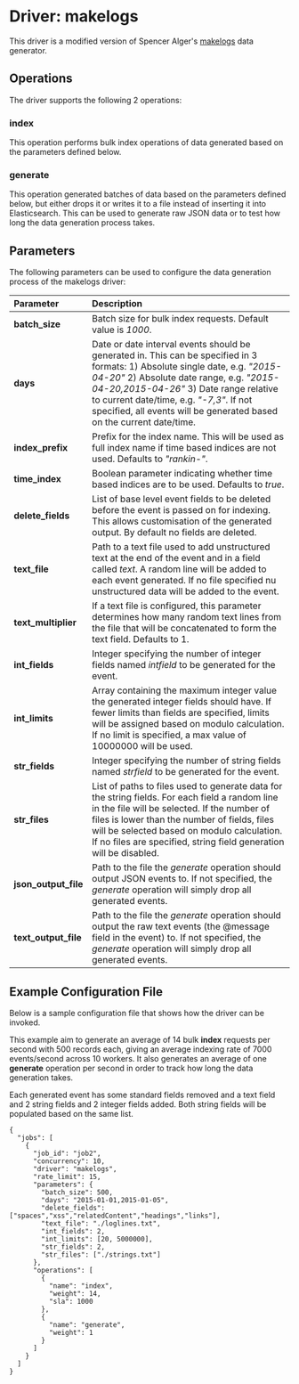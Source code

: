 # Driver: makelogs
This driver is a modified version of Spencer Alger's [makelogs](https://github.com/spalger/makelogs) data generator.

## Operations
The driver supports the following 2 operations:

### index
This operation performs bulk index operations of data generated based on the parameters defined below.

### generate
This operation generated batches of data based on the parameters defined below, but either drops it or writes it to a file instead of inserting it into Elasticsearch. This can be used to generate raw JSON data or to test how long the data generation process takes.

## Parameters
The following parameters can be used to configure the data generation process of the makelogs driver:

Parameter | Description
:------------ | :------------
**batch_size** | Batch size for bulk index requests. Default value is *1000*.
**days** | Date or date interval events should be generated in. This can be specified in 3 formats: 1) Absolute single date, e.g. *"2015-04-20"* 2) Absolute date range, e.g. *"2015-04-20,2015-04-26"* 3) Date range relative to current date/time, e.g. *"-7,3"*. If not specified, all events will be generated based on the current date/time.
**index_prefix** | Prefix for the index name. This will be used as full index name if time based indices are not used. Defaults to *"rankin-"*.
**time_index** | Boolean parameter indicating whether time based indices are to be used. Defaults to *true*.
**delete_fields** | List of base level event fields to be deleted before the event is passed on for indexing. This allows customisation of the generated output. By default no fields are deleted.
**text_file** | Path to a text file used to add unstructured text at the end of the event and in a field called *text*. A random line will be added to each event generated. If no file specified nu unstructured data will be added to the event.
**text_multiplier** | If a text file is configured, this parameter determines how many random text lines from the file that will be concatenated to form the text field. Defaults to 1.
**int_fields** | Integer specifying the number of integer fields named *intfield<N>* to be generated for the event.
**int_limits** | Array containing the maximum integer value the generated integer fields should have. If fewer limits than fields are specified, limits will be assigned based on modulo calculation. If no limit is specified, a max value of 10000000 will be used.
**str_fields** | Integer specifying the number of string fields named *strfield<N>* to be generated for the event.
**str_files** | List of paths to files used to generate data for the string fields. For each field a random line in the file will be selected. If the number of files is lower than the number of fields, files will be selected based on modulo calculation. If no files are specified, string field generation will be disabled.
**json_output_file** | Path to the file the *generate* operation should output JSON events to. If not specified, the *generate* operation will simply drop all generated events.
**text_output_file** | Path to the file the *generate* operation should output the raw text events (the @message field in the event) to. If not specified, the *generate* operation will simply drop all generated events.


## Example Configuration File
Below is a sample configuration file that shows how the driver can be invoked. 

This example aim to generate an average of 14 bulk **index** requests per second with 500 records each, giving an average indexing rate of 7000 events/second across 10 workers. It also generates an average of one **generate** operation per second in order to track how long the data generation takes.

Each generated event has some standard fields removed and a text field and 2 string fields and 2 integer fields added. Both string fields will be populated based on the same list.

```
{
  "jobs": [
    {
      "job_id": "job2",
      "concurrency": 10,
      "driver": "makelogs",
      "rate_limit": 15,
      "parameters": {
        "batch_size": 500,
        "days": "2015-01-01,2015-01-05",
        "delete_fields": ["spaces","xss","relatedContent","headings","links"],
        "text_file": "./loglines.txt",
        "int_fields": 2,
        "int_limits": [20, 5000000],
        "str_fields": 2,
        "str_files": ["./strings.txt"]
      },
      "operations": [
        {
          "name": "index",
          "weight": 14,
          "sla": 1000
        },
        {
          "name": "generate",
          "weight": 1
        }
      ]
    }
  ]
}
```
